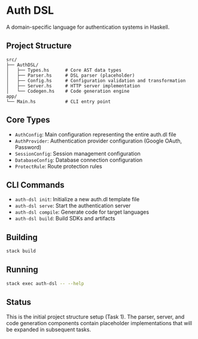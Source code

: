 # Auth DSL

A domain-specific language for authentication systems in Haskell.

## Project Structure

```
src/
├── AuthDSL/
│   ├── Types.hs      # Core AST data types
│   ├── Parser.hs     # DSL parser (placeholder)
│   ├── Config.hs     # Configuration validation and transformation
│   ├── Server.hs     # HTTP server implementation
│   └── Codegen.hs    # Code generation engine
app/
└── Main.hs           # CLI entry point
```

## Core Types

- `AuthConfig`: Main configuration representing the entire auth.dl file
- `AuthProvider`: Authentication provider configuration (Google OAuth, Password)
- `SessionConfig`: Session management configuration
- `DatabaseConfig`: Database connection configuration
- `ProtectRule`: Route protection rules

## CLI Commands

- `auth-dsl init`: Initialize a new auth.dl template file
- `auth-dsl serve`: Start the authentication server
- `auth-dsl compile`: Generate code for target languages
- `auth-dsl build`: Build SDKs and artifacts

## Building

```bash
stack build
```

## Running

```bash
stack exec auth-dsl -- --help
```

## Status

This is the initial project structure setup (Task 1). The parser, server, and code generation components contain placeholder implementations that will be expanded in subsequent tasks.